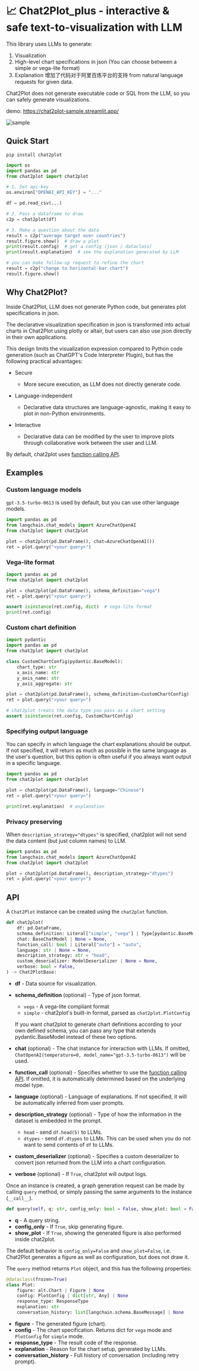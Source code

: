 # 📈 Chat2Plot_plus - interactive & safe text-to-visualization with LLM

This library uses LLMs to generate:

1. Visualization 
2. High-level chart specifications in json (You can choose between a simple or vega-lite format)
3. Explanation
增加了代码对于阿里百炼平台的支持
from natural language requests for given data.

Chat2Plot does not generate executable code or SQL from the LLM, 
so you can safely generate visualizations.

demo: https://chat2plot-sample.streamlit.app/

![sample](sample.png)

## Quick Start

```shell
pip install chat2plot
```

```Python
import os
import pandas as pd
from chat2plot import chat2plot

# 1. Set api-key
os.environ["OPENAI_API_KEY"] = "..."

df = pd.read_csv(...)

# 2. Pass a dataframe to draw
c2p = chat2plot(df)

# 3. Make a question about the data
result = c2p("average target over countries")
result.figure.show()  # draw a plot
print(result.config)  # get a config (json / dataclass)
print(result.explanation)  # see the explanation generated by LLM

# you can make follow-up request to refine the chart
result = c2p("change to horizontal-bar chart")
result.figure.show()
```

## Why Chat2Plot?

Inside Chat2Plot, LLM does not generate Python code,
but generates plot specifications in json.

The declarative visualization specification in json is transformed into actual charts in 
Chat2Plot using plotly or altair, but users can also use json directly in their own applications.

This design limits the visualization expression compared to Python code generation 
(such as ChatGPT's Code Interpreter Plugin), but has the following practical advantages:

- Secure
    - More secure execution, as LLM does not directly generate code.

- Language-independent
    - Declarative data structures are language-agnostic, making it easy to plot in non-Python environments.

- Interactive
    - Declarative data can be modified by the user to improve plots through collaborative work between the user and LLM.

By default, chat2plot uses [function calling API](https://openai.com/blog/function-calling-and-other-api-updates).

## Examples

### Custom language models
`gpt-3.5-turbo-0613` is used by default, but you can use other language models.

```python
import pandas as pd
from langchain.chat_models import AzureChatOpenAI
from chat2plot import chat2plot

plot = chat2plot(pd.DataFrame(), chat=AzureChatOpenAI())
ret = plot.query("<your query>")
```

### Vega-lite format

```python
import pandas as pd
from chat2plot import chat2plot

plot = chat2plot(pd.DataFrame(), schema_definition="vega")
ret = plot.query("<your query>")

assert isinstance(ret.config, dict)  # vega-lite format
print(ret.config)
```

### Custom chart definition

```python
import pydantic
import pandas as pd
from chat2plot import chat2plot

class CustomChartConfig(pydantic.BaseModel):
    chart_type: str
    x_axis_name: str
    y_axis_name: str
    y_axis_aggregate: str

plot = chat2plot(pd.DataFrame(), schema_definition=CustomChartConfig)
ret = plot.query("<your query>")

# chat2plot treats the data type you pass as a chart setting
assert isinstance(ret.config, CustomChartConfig)
```

### Specifying output language
You can specify in which language the chart explanations should be output. 
If not specified, it will return as much as possible in the same language as the user's question, 
but this option is often useful if you always want output in a specific language.

```python
import pandas as pd
from chat2plot import chat2plot

plot = chat2plot(pd.DataFrame(), language="Chinese")
ret = plot.query("<your query>")

print(ret.explanation)  # explanation 
```

### Privacy preserving
When `description_strategy="dtypes"` is specified, chat2plot will not send the data 
content (but just column names) to LLM.

```python
import pandas as pd
from langchain.chat_models import AzureChatOpenAI
from chat2plot import chat2plot

plot = chat2plot(pd.DataFrame(), description_strategy="dtypes")
ret = plot.query("<your query>")
```


## API

A `Chat2Plot` instance can be created using the `chat2plot` function.

```Python
def chat2plot(
    df: pd.DataFrame,
    schema_definition: Literal["simple", "vega"] | Type[pydantic.BaseModel] = "simple",
    chat: BaseChatModel | None = None,
    function_call: bool | Literal["auto"] = "auto",
    language: str | None = None,
    description_strategy: str = "head",
    custom_deserializer: ModelDeserializer | None = None,
    verbose: bool = False,
) -> Chat2PlotBase:
```

- **df** - Data source for visualization.
- **schema_definition** (optional) - Type of json format.
  - `vega` - A vega-lite compliant format
  - `simple` - chat2plot's built-in format, parsed as `chat2plot.PlotConfig`

  If you want chat2plot to generate chart definitions according to your own defined schema, 
  you can pass any type that extends pydantic.BaseModel instead of these two options.
- **chat** (optional) - The chat instance for interaction with LLMs.
  If omitted, `ChatOpenAI(temperature=0, model_name="gpt-3.5-turbo-0613")` will be used.
- **function_call** (optional) - Specifies whether to use the [function calling API](https://openai.com/blog/function-calling-and-other-api-updates).
  If omitted, it is automatically determined based on the underlying model type. 
- **language** (optional) - Language of explanations. If not specified, it will be automatically inferred from user prompts.
- **description_strategy** (optional) - Type of how the information in the dataset is embedded in the prompt.
  - `head` - send `df.head(5)` to LLMs.
  - `dtypes` - send `df.dtypes` to LLMs. This can be used when you do not want to send contents of `df` to LLMs.
- **custom_deserializer** (optional) - Specifies a custom deserializer to convert json returned from the LLM into a chart configuration.
- **verbose** (optional) - If `True`, chat2plot will output logs.


Once an instance is created, a graph generation request can be made 
by calling `query` method, or simply passing the same arguments to the instance (`__call__`).

```Python
def query(self, q: str, config_only: bool = False, show_plot: bool = False) -> Plot:
```
- **q** - A query string.
- **config_only** - If `True`, skip generating figure.
- **show_plot** - If `True`, showing the generated figure is also performed inside chat2plot.

The default behavior is `config_only=False` and `show_plot=False`, 
i.e. Chat2Plot generates a figure as well as configuration, but does not draw it.

The `query` method returns `Plot` object, and this has the following properties:

```Python
@dataclass(frozen=True)
class Plot:
    figure: alt.Chart | Figure | None
    config: PlotConfig | dict[str, Any] | None
    response_type: ResponseType
    explanation: str
    conversation_history: list[langchain.schema.BaseMessage] | None
```

- **figure** - The generated figure (chart).
- **config** - The chart specification. Returns dict for `vega` mode and `PlotConfig` for `simple` mode.
- **response_type** - The result code of the response.
- **explanation** - Reason for the chart setup, generated by LLMs.
- **conversation_history** - Full history of conversation (including retry prompt).
